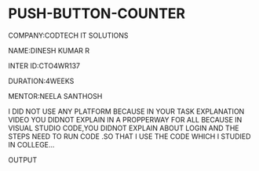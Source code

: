 # PUSH-BUTTON-COUNTER

COMPANY:CODTECH IT SOLUTIONS

NAME:DINESH KUMAR R

INTER ID:CTO4WR137

DURATION:4WEEKS

MENTOR:NEELA SANTHOSH

I DID NOT USE ANY PLATFORM BECAUSE IN YOUR TASK EXPLANATION VIDEO YOU DIDNOT EXPLAIN IN A PROPPERWAY FOR ALL BECAUSE IN VISUAL STUDIO CODE,YOU DIDNOT EXPLAIN ABOUT LOGIN AND THE STEPS  NEED TO RUN CODE .SO THAT I USE THE CODE WHICH I STUDIED IN COLLEGE...

OUTPUT
<!-- Uploading "webcontent.docx"... -->

